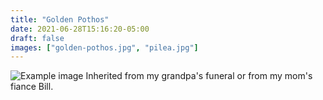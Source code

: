 ```yaml
---
title: "Golden Pothos"
date: 2021-06-28T15:16:20-05:00
draft: false
images: ["golden-pothos.jpg", "pilea.jpg"]
---
```

![Example image](/images/golden-pothos.jpg)
Inherited from my grandpa's funeral or from my mom's fiance Bill.


